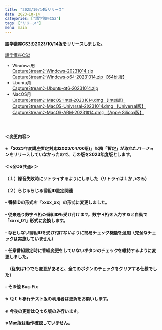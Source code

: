 ```yaml
---
title: "2023/10/14版リリース"
date: 2023-10-14
categories: ["語学講座CS2"]
tags: ["リリース"]
menu: main
---
```

#### 語学講座CS2の2023/10/14版をリリースしました。
[語学講座CS2](https://csreviser.github.io/CaptureStream2/)　　　　　

* Windows用    
[CaptureStream2-Windows-20231014.zip](https://github.com/CSReviser/CaptureStream2/releases/download/20231014/CaptureStream2-Windows-20231014.zip)   
[CaptureStream2-Windows-x64-20231014.zip 【64bit版】](https://github.com/CSReviser/CaptureStream2/releases/download/20231014/CaptureStream2-Windows-x64-20231014.zip) 
* Ubuntu用    
[CaptureStream2-Ubuntu-qt6-20231014.zip](https://github.com/CSReviser/CaptureStream2/releases/download/20231014/CaptureStream2-Ubuntu-qt6-20231014.zip)
* MacOS用    
[CaptureStream2-MacOS-Intel-20231014.dmg 【Intel版】](https://github.com/CSReviser/CaptureStream2/releases/download/20231014/CaptureStream2-MacOS-Intel-20231014.dmg)
[CaptureStream2-MacOS-Univarsal-20231014.dmg 【Universal版】](https://github.com/CSReviser/CaptureStream2/releases/download/20231014/CaptureStream2-MacOS-Univarsal-20231014.dmg)
[CaptureStream2-MacOS-ARM-20231014.dmg 【Apple Silicon版】](https://github.com/CSReviser/CaptureStream2/releases/download/20231014/CaptureStream2-MacOS-ARM-20231014.dmg)
####  　　　  
#### ＜変更内容＞　
#### ※「2023年度講座暫定対応(2023/04/06版)」以降「暫定」が取れたバージョンをリリースしていなかったので、この版を2023年度版とします。
#### ＜<全OS共通>＞
#### （１）録音失敗時にリトライするようにしました（リトライは１かいのみ）
#### （２）らじるらじる番組ID設定関連
#### - 番組IDの形式を「xxxx_xx」の形式に変更しました。
#### - 従来通り数字４桁の番組IDも受け付けます。数字４桁を入力すると自動で「xxxx_01」形式に変換します。
#### - 存在しない番組IDを受け付けないように簡易チェック機能を追加（完全なチェックは実施していません）
#### - 任意番組設定時に番組変更をしていないボタンのチェックを維持するように変更しました。
#### 　（従来は1つでも変更があると、全てのボタンのチェックをクリアする仕様でした）
#### - その他 Bug-Fix

#### ※ Ｑｔ６移行テスト版の利用者は更新をお願いします。
#### ※ 今後の更新はＱｔ６版のみ行います。
#### ※Mac版は動作確認していません。
